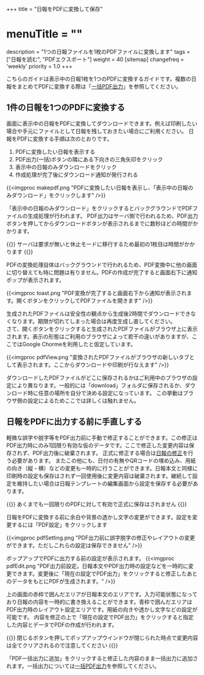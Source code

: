 +++
title = "日報をPDFに変換して保存"
# menuTitle = ""
description = "1つの日報ファイルを1枚のPDFファイルに変換します"
tags = ["日報を読む", "PDFエクスポート"]
weight = 40
[sitemap]
  changefreq = 'weekly'
  priority = 1.0
+++

こちらのガイドは表示中の日報1枚を1つのPDFに変換するガイドです。複数の日報をまとめてPDFに変換する際は「[一括PDF出力](/report/totalling/pdf/)」を参照してください。

## 1件の日報を1つのPDFに変換する

画面に表示中の日報をPDFに変換してダウンロードできます。例えば印刷したい場合や手元にファイルとして日報を残しておきたい場合にご利用ください。
日報をPDFに変換する手順は次のとおりです。

1. PDFに変換したい日報を表示する
1. PDF出力(一括)ボタンの隣にある下向きの三角矢印をクリック
1. 表示中の日報のみダウンロードをクリック
1. 作成処理が完了後にダウンロード通知が発行される

{{<imgproc makepdf.png "PDFに変換したい日報を表示し、「表示中の日報のみダウンロード」をクリックします" />}}

「表示中の日報のみダウンロード」をクリックするとバックグラウンドでPDFファイルの生成処理が行われます。
PDF出力はサーバ側で行われるため、PDF出力ボタンを押してからダウンロードボタンが表示されるまでに数秒ほどの時間がかかります。

{{<alice pos="right" icon="ok">}}
サーバは要求が無いと休止モードに移行するため最初の1枚目は時間がかかります
{{</alice>}}

PDFの変換処理自体はバックグラウンドで行われるため、PDF変換中に他の画面に切り替えても特に問題は有りません。PDFの作成が完了すると画面右下に通知ポップが表示されます。

{{<imgproc toast.png "PDF変換が完了すると画面右下から通知が表示されます。開くボタンをクリックしてPDFファイルを開きます" />}}

生成されたPDFファイルは安全性の観点から生成後2時間でダウンロードできなくなります。期限が切れてしまった場合は再度生成し直してください。  
さて、開くボタンをクリックすると生成されたPDFファイルがブラウザ上に表示されます。表示の形態はご利用のブラウザによって若干の違いがありますが、ここではGoogle Chormeを利用したと仮定しています。

{{<imgproc pdfView.png "変換されたPDFファイルがブラウザの新しいタブとして表示されます。ここからダウンロードや印刷が行なえます" />}}

ダウンロードしたPDFファイルがどこに保存されるかはご利用中のブラウザの設定により異なります。一般的には「download」フォルダに保存されるか、ダウンロード時に任意の場所を自分で決める設定になっています。
この挙動はブラウザ側の設定によるためここでは詳しくは触れません。

## 日報をPDFに出力する前に手直しする

軽微な誤字や脱字等をPDF出力前に手動で修正することができます。この修正はPDF出力時にのみ1回限り有効な仮のデータです。ここで修正した変更内容は保存されず、PDF出力後に破棄されます。
正式に修正する場合は[日報の修正](/report/write/rewrite/)を行う必要があります。
またこの他にも、日付の有無やQRコードの埋め込み、用紙の向き（縦・横）などの変更も一時的に行うことができます。日報本文と同様に印刷時の設定も保存はされず一回使用後に変更内容は破棄されます。継続して設定を維持したい場合は日報テンプレートの編集画面から設定を保存する必要があります。

{{<alice pos="right" icon="here">}}
あくまでも一回限りのPDFに対して有効で正式に保存はされません
{{</alice>}}

日報をPDFに変換する前に余白や背景の透かし文字の変更ができます。設定を変更するには「PDF設定」をクリックします

{{<imgproc pdfSetting.png "PDF出力前に誤字脱字の修正やレイアウトの変更ができます。ただしこれらの設定は保存できません" />}}

ポップアップでPDFに出力する前の設定が表示されます。
{{<imgproc pdfEdit.png "PDF出力前設定。日報本文やPDF出力時の設定などを一時的に変更できます。変更後に「現在の設定でPDF出力」をクリックすると修正したあとのデータをもとにPDFが生成されます。" />}}

上の画面の赤枠で囲んだエリアが日報本文のエリアです。入力可能状態になっており日報の内容を一時的に書き換えることができます。青枠で囲んだエリアはPDF出力時のレイアウト設定エリアです。用紙の向きや透かし文字などの設定が可能です。
内容を修正の上で「現在の設定でPDF出力」をクリックすると指定した内容とデータでPDFの作成が行われます。

{{<alice pos="right" icon="here">}}
閉じるボタンを押してポップアップウインドウが閉じられた時点で変更内容は全てクリアされるので注意してください
{{</alice>}}

「PDF一括出力に追加」をクリックすると修正した内容のまま一括出力に追加されます。一括出力については[一括PDF出力](/report/totalling/pdf/)を参照してください。
